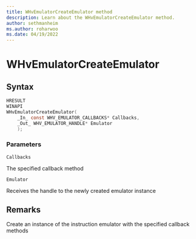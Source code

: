 ```yaml
---
title: WHvEmulatorCreateEmulator method
description: Learn about the WHvEmulatorCreateEmulator method. 
author: sethmanheim
ms.author: roharwoo
ms.date: 04/19/2022
---
```


# WHvEmulatorCreateEmulator


## Syntax

```c
HRESULT
WINAPI
WHvEmulatorCreateEmulator(
    _In_ const WHV_EMULATOR_CALLBACKS* Callbacks,
    _Out_ WHV_EMULATOR_HANDLE* Emulator
    );
```
### Parameters

`Callbacks`

The specified callback method

`Emulator`

Receives the handle to the newly created emulator instance

## Remarks
Create an instance of the instruction emulator with the specified callback methods

